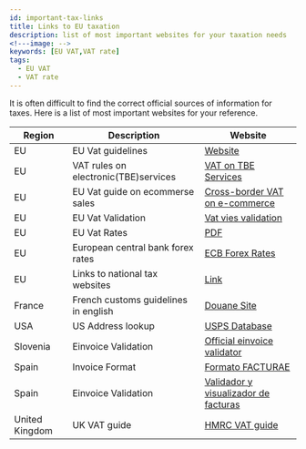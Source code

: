 ```yaml
---
id: important-tax-links
title: Links to EU taxation 
description: list of most important websites for your taxation needs
<!---image: -->
keywords: [EU VAT,VAT rate]
tags:
  - EU VAT
  - VAT rate
---
```

It is often difficult to find the correct official sources of information for taxes. Here is a list of most important websites for your reference.

|Region|Description|Website|
|--|--|--|
|EU|EU Vat guidelines|[Website](https://taxation-customs.ec.europa.eu/taxation-1/value-added-tax-vat_en)|
|EU|VAT rules on electronic(TBE)services|[VAT on TBE Services](https://ec.europa.eu/taxation_customs/business/vat/telecommunications-broadcasting-electronic-services/content/explanatory-notes-place-supply-tbe-services_en)|
|EU|EU Vat guide on ecommerse sales|[Cross-border VAT on e-commerce](https://ec.europa.eu/taxation_customs/business/vat/vat-e-commerce_en)|
|EU|EU Vat Validation|[Vat vies validation](https://ec.europa.eu/taxation_customs/vies/)|
|EU|EU Vat Rates| [PDF](https://taxation-customs.ec.europa.eu/system/files/2021-06/vat_rates_en.pdf)|
|EU|European central bank forex rates|[ECB Forex Rates](https://www.ecb.europa.eu/stats/policy_and_exchange_rates/euro_reference_exchange_rates/html/index.en.html)|
|EU|Links to national tax websites|[Link](https://taxation-customs.ec.europa.eu/national-tax-websites_en)|
|France|French customs guidelines in english|[Douane Site](https://www.douane.gouv.fr/french-customs-information-available-english#Businesses)|
|USA|US Address lookup|[USPS Database](https://tools.usps.com/zip-code-lookup.htm)|
|Slovenia|Einvoice Validation|[Official einvoice validator](https://storitve.ujp.gov.si/dostop/preverjanje-strukture/)|
|Spain|Invoice Format|[Formato FACTURAE](https://www.facturae.gob.es/formato/Documents/EspanolFacturae3_0.pdf)|
|Spain|Einvoice Validation|[Validador y visualizador de facturas](https://face.gob.es/es/facturas/validar-visualizar-facturas)|
|United Kingdom|UK VAT guide|[HMRC VAT guide](https://www.gov.uk/guidance/vat-guide-notice-700)|
